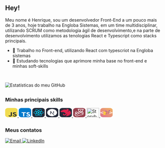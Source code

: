 ## Hey!

Meu nome é Henrique, sou um desenvolvedor Front-End a um pouco mais de 3 anos, hoje trabalho na Engloba Sistemas, em um time multidisciplinar, utilizando SCRUM como metodologia ágil de desenvolvimento,e na parte de desenvolvimento utilizamos as tenologias React e Typescript como stacks principais.

- 🔭 Trabalho no Front-end, utilizando React com typescriot na Engloba sistemas
- 🌱 Estudando tecnologias que aprimore minha base no front-end e minhas soft-skills

<br/>

 ![Estatísticas do meu GitHub](https://github-readme-stats.vercel.app/api?username=Henrique0498&show_icons=true&theme=github_dark)

##
### Minhas principais skills
<div>
  <a href="https://developer.mozilla.org/pt-BR/docs/Web/JavaScript" target="_blank" >
    <img height="30" width="40" src="https://github.com/tandpfun/skill-icons/blob/main/icons/JavaScript.svg" title="Javascript" />
  </a>
  <a href="https://www.typescriptlang.org/pt/" target="_blank" rel="noopener noreferrer">
    <img height="30" width="40" src="https://github.com/tandpfun/skill-icons/blob/main/icons/TypeScript.svg" title="Typescript" />
  </a>
  <a href="https://pt-br.reactjs.org/" target="_blank" rel="noopener noreferrer">
    <img height="30" width="40" src="https://github.com/tandpfun/skill-icons/blob/main/icons/React-Dark.svg" title="React" />
  </a>
  <a href="https://nextjs.org/" target="_blank" rel="noopener noreferrer">
    <img height="30" width="40" src="https://github.com/tandpfun/skill-icons/blob/main/icons/NextJS-Dark.svg" title="NextJS" />
  </a>
  <a href="https://docs.nestjs.com/" target="_blank" rel="noopener noreferrer">
    <img height="30" width="40" src="https://github.com/tandpfun/skill-icons/blob/main/icons/NestJS-Dark.svg" title="NestJS" />
  </a>
  <a href="https://jestjs.io/pt-BR/" target="_blank" rel="noopener noreferrer">
    <img height="30" width="40" src="https://github.com/tandpfun/skill-icons/blob/main/icons/Jest.svg" title="Jest" />
  </a>
  <a href="https://storybook.js.org/docs/react/why-storybook" target="_blank" rel="noopener noreferrer">
    <img height="30" width="40" src="https://cdn.jsdelivr.net/gh/devicons/devicon/icons/storybook/storybook-original.svg" title="Storybook" />
  </a>
  <a href="https://styled-components.com/" target="_blank" rel="noopener noreferrer">
    <img height="30" width="40" src="https://github.com/tandpfun/skill-icons/blob/main/icons/StyledComponents.svg" title="styled-components" />
  </a>
</div>

##
### Meus contatos
<div> 
  <a href="mailto:h.lopes.silva2015@gmail.com"><img src="https://img.shields.io/badge/-Gmail-%23333?style=for-the-badge&logo=gmail&logoColor=white" target="_blank" title="Email" />
  <a href="https://www.linkedin.com/in/henrique-ls/" target="_blank"><img src="https://img.shields.io/badge/-LinkedIn-%230077B5?style=for-the-badge&logo=linkedin&logoColor=white" target="_blank" title="LinkedIn"/> 
  
</div>
